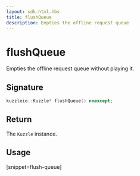 ```yaml
---
layout: sdk.html.hbs
title: flushQueue
description: Empties the offline request queue
---
```


# flushQueue

Empties the offline request queue without playing it.

## Signature

```cpp
kuzzleio::Kuzzle* flushQueue() noexcept;
```

## Return

The `Kuzzle` instance.

## Usage

[snippet=flush-queue]
